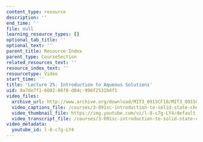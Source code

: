 ```yaml
---
content_type: resource
description: ''
end_time: ''
file: null
learning_resource_types: []
optional_tab_title: ''
optional_text: ''
parent_title: Resource Index
parent_type: CourseSection
related_resources_text: ''
resource_index_text: ''
resourcetype: Video
start_time: ''
title: 'Lecture 25: Introduction to Aqueous Solutions'
uid: 8a7de7f1-6002-06f8-d04c-996f2531b4f1
video_files:
  archive_url: http://www.archive.org/download/MIT3_091SCF10/MIT3_091SCF10lec25_300k.mp4
  video_captions_file: /courses/3-091sc-introduction-to-solid-state-chemistry-fall-2010/45b9830deaa25ef089c45a84d49705ff_l-8-c7g-LY4.vtt
  video_thumbnail_file: https://img.youtube.com/vi/l-8-c7g-LY4/default.jpg
  video_transcript_file: /courses/3-091sc-introduction-to-solid-state-chemistry-fall-2010/18733673d0aa7efcc6272b2bf6a1b181_l-8-c7g-LY4.pdf
video_metadata:
  youtube_id: l-8-c7g-LY4
---
```

